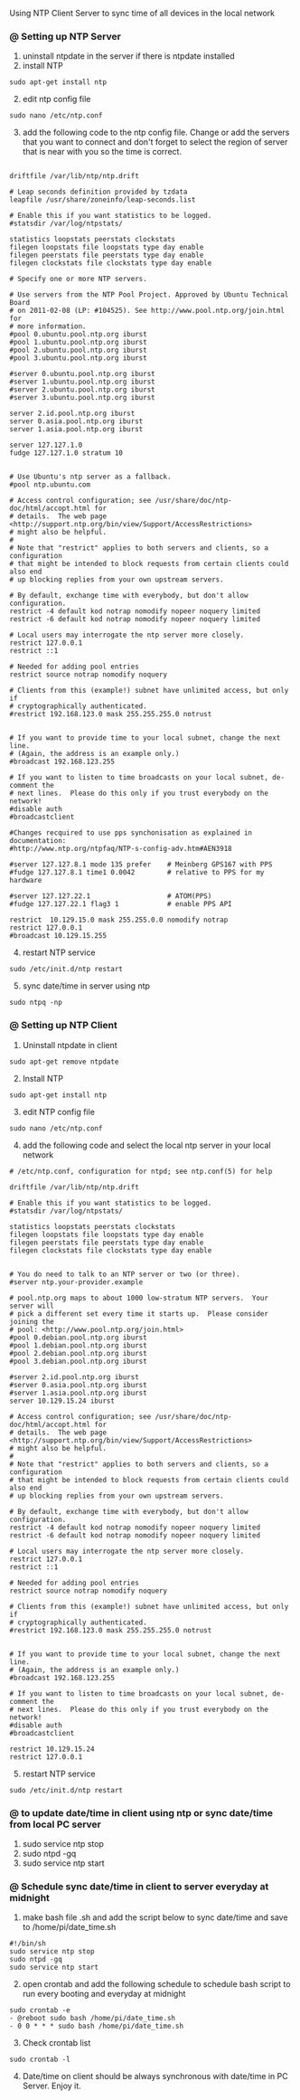 Using NTP Client Server to sync time of all devices in the local network<br/>
### @ Setting up NTP Server ###
1. uninstall ntpdate in the server if there is ntpdate installed
2. install NTP
```
sudo apt-get install ntp
```
2. edit ntp config file
```
sudo nano /etc/ntp.conf
```
3. add the following code to the ntp config file. Change or add the servers that you want to connect and don't forget to select the region of server that is near with you so the time is correct.
```# /etc/ntp.conf, configuration for ntpd; see ntp.conf(5) for help

driftfile /var/lib/ntp/ntp.drift

# Leap seconds definition provided by tzdata
leapfile /usr/share/zoneinfo/leap-seconds.list

# Enable this if you want statistics to be logged.
#statsdir /var/log/ntpstats/

statistics loopstats peerstats clockstats
filegen loopstats file loopstats type day enable
filegen peerstats file peerstats type day enable
filegen clockstats file clockstats type day enable

# Specify one or more NTP servers.

# Use servers from the NTP Pool Project. Approved by Ubuntu Technical Board
# on 2011-02-08 (LP: #104525). See http://www.pool.ntp.org/join.html for
# more information.
#pool 0.ubuntu.pool.ntp.org iburst
#pool 1.ubuntu.pool.ntp.org iburst
#pool 2.ubuntu.pool.ntp.org iburst
#pool 3.ubuntu.pool.ntp.org iburst

#server 0.ubuntu.pool.ntp.org iburst
#server 1.ubuntu.pool.ntp.org iburst
#server 2.ubuntu.pool.ntp.org iburst
#server 3.ubuntu.pool.ntp.org iburst

server 2.id.pool.ntp.org iburst
server 0.asia.pool.ntp.org iburst
server 1.asia.pool.ntp.org iburst

server 127.127.1.0
fudge 127.127.1.0 stratum 10


# Use Ubuntu's ntp server as a fallback.
#pool ntp.ubuntu.com

# Access control configuration; see /usr/share/doc/ntp-doc/html/accopt.html for
# details.  The web page <http://support.ntp.org/bin/view/Support/AccessRestrictions>
# might also be helpful.
#
# Note that "restrict" applies to both servers and clients, so a configuration
# that might be intended to block requests from certain clients could also end
# up blocking replies from your own upstream servers.

# By default, exchange time with everybody, but don't allow configuration.
restrict -4 default kod notrap nomodify nopeer noquery limited
restrict -6 default kod notrap nomodify nopeer noquery limited

# Local users may interrogate the ntp server more closely.
restrict 127.0.0.1
restrict ::1

# Needed for adding pool entries
restrict source notrap nomodify noquery

# Clients from this (example!) subnet have unlimited access, but only if
# cryptographically authenticated.
#restrict 192.168.123.0 mask 255.255.255.0 notrust


# If you want to provide time to your local subnet, change the next line.
# (Again, the address is an example only.)
#broadcast 192.168.123.255

# If you want to listen to time broadcasts on your local subnet, de-comment the
# next lines.  Please do this only if you trust everybody on the network!
#disable auth
#broadcastclient

#Changes recquired to use pps synchonisation as explained in documentation:
#http://www.ntp.org/ntpfaq/NTP-s-config-adv.htm#AEN3918

#server 127.127.8.1 mode 135 prefer    # Meinberg GPS167 with PPS
#fudge 127.127.8.1 time1 0.0042        # relative to PPS for my hardware

#server 127.127.22.1                   # ATOM(PPS)
#fudge 127.127.22.1 flag3 1            # enable PPS API

restrict  10.129.15.0 mask 255.255.0.0 nomodify notrap
restrict 127.0.0.1
#broadcast 10.129.15.255
```

4. restart NTP service 
```
sudo /etc/init.d/ntp restart
```
5. sync date/time in server using ntp
```
sudo ntpq -np
```

### @ Setting up NTP Client ###
1. Uninstall ntpdate in client
```
sudo apt-get remove ntpdate
```
2. Install NTP
```
sudo apt-get install ntp
```
3. edit NTP config file
```
sudo nano /etc/ntp.conf
```
4. add the following code and select the local ntp server in your local network
```
# /etc/ntp.conf, configuration for ntpd; see ntp.conf(5) for help

driftfile /var/lib/ntp/ntp.drift

# Enable this if you want statistics to be logged.
#statsdir /var/log/ntpstats/

statistics loopstats peerstats clockstats
filegen loopstats file loopstats type day enable
filegen peerstats file peerstats type day enable
filegen clockstats file clockstats type day enable


# You do need to talk to an NTP server or two (or three).
#server ntp.your-provider.example

# pool.ntp.org maps to about 1000 low-stratum NTP servers.  Your server will
# pick a different set every time it starts up.  Please consider joining the
# pool: <http://www.pool.ntp.org/join.html>
#pool 0.debian.pool.ntp.org iburst
#pool 1.debian.pool.ntp.org iburst
#pool 2.debian.pool.ntp.org iburst
#pool 3.debian.pool.ntp.org iburst

#server 2.id.pool.ntp.org iburst
#server 0.asia.pool.ntp.org iburst
#server 1.asia.pool.ntp.org iburst
server 10.129.15.24 iburst

# Access control configuration; see /usr/share/doc/ntp-doc/html/accopt.html for
# details.  The web page <http://support.ntp.org/bin/view/Support/AccessRestrictions>
# might also be helpful.
#
# Note that "restrict" applies to both servers and clients, so a configuration
# that might be intended to block requests from certain clients could also end
# up blocking replies from your own upstream servers.

# By default, exchange time with everybody, but don't allow configuration.
restrict -4 default kod notrap nomodify nopeer noquery limited
restrict -6 default kod notrap nomodify nopeer noquery limited

# Local users may interrogate the ntp server more closely.
restrict 127.0.0.1
restrict ::1

# Needed for adding pool entries
restrict source notrap nomodify noquery

# Clients from this (example!) subnet have unlimited access, but only if
# cryptographically authenticated.
#restrict 192.168.123.0 mask 255.255.255.0 notrust


# If you want to provide time to your local subnet, change the next line.
# (Again, the address is an example only.)
#broadcast 192.168.123.255

# If you want to listen to time broadcasts on your local subnet, de-comment the
# next lines.  Please do this only if you trust everybody on the network!
#disable auth
#broadcastclient

restrict 10.129.15.24
restrict 127.0.0.1
```

5. restart NTP service
```
sudo /etc/init.d/ntp restart
```

### @ to update date/time in client using ntp or sync date/time from local PC server ###
1. sudo service ntp stop
2. sudo ntpd -gq
3. sudo service ntp start

### @ Schedule sync date/time in client to server everyday at midnight ###

1. make bash file .sh and add the script below to sync date/time and save to /home/pi/date_time.sh
```
#!/bin/sh
sudo service ntp stop
sudo ntpd -gq
sudo service ntp start
```
2. open crontab and add the following schedule to schedule bash script to run every booting and everyday at midnight
```
sudo crontab -e
- @reboot sudo bash /home/pi/date_time.sh
- 0 0 * * * sudo bash /home/pi/date_time.sh
```
3. Check crontab list
```
sudo crontab -l
```
4. Date/time on client should be always synchronous with date/time in PC Server. Enjoy it.